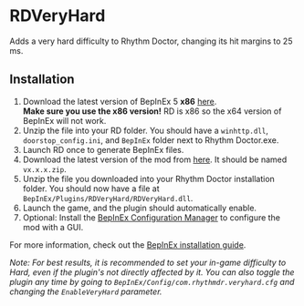 # RDVeryHard
 Adds a very hard difficulty to Rhythm Doctor, changing its hit margins to 25 ms.

## Installation
1. Download the latest version of BepInEx 5 **x86** [here](https://github.com/BepInEx/BepInEx/releases). \
**Make sure you use the x86 version!** RD is x86 so the x64 version of BepInEx will not work.
2. Unzip the file into your RD folder. You should have a `winhttp.dll`, `doorstop_config.ini`, and `BepInEx` folder next to Rhythm Doctor.exe.
3. Launch RD once to generate BepInEx files.
4. Download the latest version of the mod from [here](https://github.com/RandomGuyJCI/RDVeryHard/releases). It should be named `vx.x.x.zip`.
5. Unzip the file you downloaded into your Rhythm Doctor installation folder. You should now have a file at `BepInEx/Plugins/RDVeryHard/RDVeryHard.dll`.
6. Launch the game, and the plugin should automatically enable.
7. Optional: Install the [BepInEx Configuration Manager](https://github.com/BepInEx/BepInEx.ConfigurationManager) to configure the mod with a GUI.

For more information, check out the [BepInEx installation guide](https://docs.bepinex.dev/articles/user_guide/installation/index.html).

*Note: For best results, it is recommended to set your in-game difficulty to Hard, even if the plugin's not directly affected by it.*
*You can also toggle the plugin any time by going to `BepInEx/Config/com.rhythmdr.veryhard.cfg` and changing the `EnableVeryHard` parameter.*
